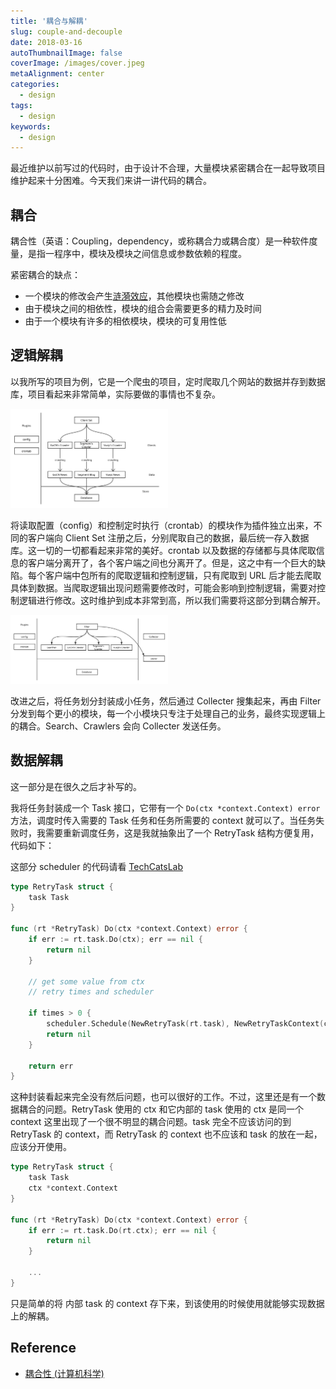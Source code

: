 ```yaml
---
title: '耦合与解耦'
slug: couple-and-decouple
date: 2018-03-16
autoThumbnailImage: false
coverImage: /images/cover.jpeg
metaAlignment: center
categories:
  - design
tags:
  - design
keywords:
  - design
---
```


最近维护以前写过的代码时，由于设计不合理，大量模块紧密耦合在一起导致项目维护起来十分困难。今天我们来讲一讲代码的耦合。

<!--more-->

## 耦合

耦合性（英语：Coupling，dependency，或称耦合力或耦合度）是一种软件度量，是指一程序中，模块及模块之间信息或参数依赖的程度。

紧密耦合的缺点：

- 一个模块的修改会产生[涟漪效应](https://zh.wikipedia.org/wiki/涟漪效应)，其他模块也需随之修改
- 由于模块之间的相依性，模块的组合会需要更多的精力及时间
- 由于一个模块有许多的相依模块，模块的可复用性低

## 逻辑解耦

以我所写的项目为例，它是一个爬虫的项目，定时爬取几个网站的数据并存到数据库，项目看起来非常简单，实际要做的事情也不复杂。

<img src="images/crawler.svg" width="50%" height="50%" />

将读取配置（config）和控制定时执行（crontab）的模块作为插件独立出来，不同的客户端向 Client Set 注册之后，分别爬取自己的数据，最后统一存入数据库。这一切的一切都看起来非常的美好。crontab 以及数据的存储都与具体爬取信息的客户端分离开了，各个客户端之间也分离开了。但是，这之中有一个巨大的缺陷。每个客户端中包所有的爬取逻辑和控制逻辑，只有爬取到 URL 后才能去爬取具体到数据。当爬取逻辑出现问题需要修改时，可能会影响到控制逻辑，需要对控制逻辑进行修改。这时维护到成本非常到高，所以我们需要将这部分到耦合解开。

<img src="images/better-crawler.svg" width="50%" height="50%" />

改进之后，将任务划分封装成小任务，然后通过 Collecter 搜集起来，再由 Filter 分发到每个更小的模块，每一个小模块只专注于处理自己的业务，最终实现逻辑上的耦合。Search、Crawlers 会向 Collecter 发送任务。

## 数据解耦

这一部分是在很久之后才补写的。

我将任务封装成一个 Task 接口，它带有一个 `Do(ctx *context.Context) error` 方法，调度时传入需要的 Task 任务和任务所需要的 context 就可以了。当任务失败时，我需要重新调度任务，这是我就抽象出了一个 RetryTask 结构方便复用，代码如下：

这部分 scheduler 的代码请看 [TechCatsLab](https://github.com/TechCatsLab/scheduler)

```go
type RetryTask struct {
    task Task
}

func (rt *RetryTask) Do(ctx *context.Context) error {
    if err := rt.task.Do(ctx); err == nil {
        return nil
    }

    // get some value from ctx
    // retry times and scheduler

    if times > 0 {
        scheduler.Schedule(NewRetryTask(rt.task), NewRetryTaskContext(ctx, times-1))
        return nil
    }

    return err
}
```

这种封装看起来完全没有然后问题，也可以很好的工作。不过，这里还是有一个数据耦合的问题。RetryTask 使用的 ctx 和它内部的 task 使用的 ctx 是同一个 context 这里出现了一个很不明显的耦合问题。task 完全不应该访问的到 RetryTask 的 context，而 RetryTask 的 context 也不应该和 task 的放在一起，应该分开使用。

```go
type RetryTask struct {
    task Task
    ctx *context.Context
}

func (rt *RetryTask) Do(ctx *context.Context) error {
    if err := rt.task.Do(rt.ctx); err == nil {
        return nil
    }

    ...
}
```

只是简单的将 内部 task 的 context 存下来，到该使用的时候使用就能够实现数据上的解耦。

## Reference

- [耦合性 (计算机科学)](<https://zh.wikipedia.org/wiki/耦合性_(計算機科學)>)
